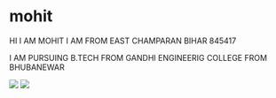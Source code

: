 # mohit
<html>
  <head></head>
  <body>
    <p>HI I AM MOHIT I AM FROM EAST CHAMPARAN BIHAR 845417</p>
    <p>I AM PURSUING B.TECH FROM GANDHI ENGINEERIG COLLEGE FROM BHUBANEWAR</p>
    <img src="https://tse4.mm.bing.net/th?id=OIP.PrXlVJuNUy8E-91yv60PQgHaDz&pid=Api&P=0&h=180">
    <img src="https://th.bing.com/th/id/OIP.OUcDvkGNciU1dFjzDznz7AHaEE?pid=ImgDet&rs=1">
  </body>
</html>

